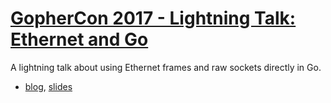 # [GopherCon 2017 - Lightning Talk: Ethernet and Go](https://www.youtube.com/watch?v=DgNiktCFuBg)

A lightning talk about using Ethernet frames and raw sockets directly in Go.

- [blog](https://mdlayher.com/blog/network-protocol-breakdown-ethernet-and-go/), [slides](https://talks.godoc.org/github.com/mdlayher/talks/conferences/2017/gophercon/ethernet-and-go.slide#1)
